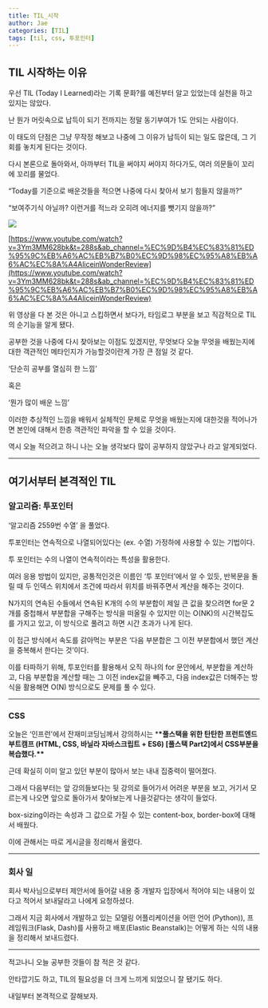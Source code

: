 ```yaml
---
title: TIL_시작
author: Jae
categories: [TIL]
tags: [til, css, 투포인터]
---
```


## TIL 시작하는 이유

우선 TIL (Today I Learned)라는 기록 문화?를 예전부터 알고 있었는데 실천을 하고 있지는 않았다.

난 뭔가 머릿속으로 납득이 되기 전까지는 정말 동기부여가 1도 안되는 사람이다.

이 태도의 단점은 그냥 무작정 해보고 나중에 그 이유가 납득이 되는 일도 많은데, 그 기회를 놓치게 된다는 것이다.

다시 본론으로 돌아와서, 아까부터 TIL을 써야지 써야지 하다가도, 여러 의문들이 꼬리에 꼬리를 물었다.

“Today를 기준으로 배운것들을 적으면 나중에 다시 찾아서 보기 힘들지 않을까?”

“보여주기식 아닐까? 이런거를 적느라 오히려 에너지를 뺏기지 않을까?”

![](https://images.velog.io/images/a87380/post/4452d3b7-4f33-4ad9-b91a-e74b72506d9c/image.png)

[https://www.youtube.com/watch?v=3Ym3MM628bk&t=288s&ab_channel=%EC%9D%B4%EC%83%81%ED%95%9C%EB%A6%AC%EB%B7%B0%EC%9D%98%EC%95%A8%EB%A6%AC%EC%8A%A4AliceinWonderReview](https://www.youtube.com/watch?v=3Ym3MM628bk&t=288s&ab_channel=%EC%9D%B4%EC%83%81%ED%95%9C%EB%A6%AC%EB%B7%B0%EC%9D%98%EC%95%A8%EB%A6%AC%EC%8A%A4AliceinWonderReview)

위 영상을 다 본 것은 아니고 스킵하면서 보다가, 타임로그 부분을 보고 직감적으로 TIL의 순기능을 알게 됐다.

공부한 것을 나중에 다시 찾아보는 이점도 있겠지만, 무엇보다 오늘 무엇을 배웠는지에 대한 객관적인 메타인지가 가능할것이란게 가장 큰 점일 것 같다.

‘단순히 공부를 열심히 한 느낌’

혹은

‘뭔가 많이 배운 느낌’

이러한 추상적인 느낌을 배워서 실체적인 문체로 무엇을 배웠는지에 대한것을 적어나가면 본인에 대해서 한층 객관적인 파악을 할 수 있을 것이다.

역시 오늘 적으려고 하니 나는 오늘 생각보다 많이 공부하지 않았구나 라고 알게되었다.

---

## 여기서부터 본격적인 TIL

### 알고리즘: 투포인터

‘알고리즘 2559번 수열’ 을 풀었다.

투포인터는 연속적으로 나열되어있다는 (ex. 수열) 가정하에 사용할 수 있는 기법이다.

투 포인터는 수의 나열이 연속적이라는 특성을 활용한다.

여러 응용 방법이 있지만, 공통적인것은 이름인 ‘투 포인터’에서 알 수 있듯, 반복문을 돌릴 때 두 인덱스 위치에서 조건에 따라서 위치를 바꿔주면서 계산을 해주는 것이다.

N가지의 연속된 수들에서 연속된 K개의 수의 부분합이 제일 큰 값을 찾으려면 for문 2개를 중첩해서 부분합을 구해주는 방식을 떠올릴 수 있지만 이는 O(NK)의 시간복잡도를 가지고 있고, 이 방식으로 풀려고 하면 시간 초과가 나게 된다.

이 접근 방식에서 속도를 갉아먹는 부분은 ‘다음 부분합은 그 이전 부분합에서 했던 계산을 중복해서 한다는 것’이다.

이를 타파하기 위해, 투포인터를 활용해서 오직 하나의 for 문안에서, 부분합을 계산하고, 다음 부분합을 계산할 때는 그 이전 index값을 빼주고, 다음 index값은 더해주는 방식을 활용해면 O(N) 방식으로도 문제를 풀 수 있다.

---

### CSS

오늘은 ‘인프런'에서 잔재미코딩님께서 강의하시는 \***\*풀스택을 위한 탄탄한 프런트엔드 부트캠프 (HTML, CSS, 바닐라 자바스크립트 + ES6) [풀스택 Part2]에서 CSS부분을 복습했다.\*\***

근데 확실히 이미 알고 있던 부분이 많아서 보는 내내 집중력이 떨어졌다.

그래서 다음부터는 앞 강의들보다는 뒷 강의로 들어가서 어려운 부분을 보고, 거기서 모르는게 나오면 앞으로 돌아가서 찾아보는게 나을것같다는 생각이 들었다.

box-sizing이라는 속성과 그 값으로 가질 수 있는 content-box, border-box에 대해서 배웠다.

이에 관해서는 따로 게시글을 정리해서 올렸다.

---

### **회사 일**

회사 박사님으로부터 제안서에 들어갈 내용 중 개발자 입장에서 적어야 되는 내용이 있다고 적어서 보내달라고 나에게 요청하셨다.

그래서 지금 회사에서 개발하고 있는 모델링 어플리케이션을 어떤 언어 (Python)), 프레임워크(Flask, Dash)를 사용하고 배포(Elastic Beanstalk)는 어떻게 하는 식의 내용을 정리해서 보내드렸다.

---

적고나니 오늘 공부한 것들이 참 적은 것 같다.

안타깝기도 하고, TIL의 필요성을 더 크게 느끼게 되었으니 잘 됐기도 하다.

내일부터 본격적으로 잘해보자.
